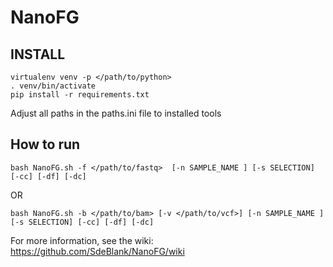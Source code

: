 # NanoFG

## INSTALL
```
virtualenv venv -p </path/to/python>
. venv/bin/activate
pip install -r requirements.txt
```
Adjust all paths in the paths.ini file to installed tools

## How to run
```
bash NanoFG.sh -f </path/to/fastq>  [-n SAMPLE_NAME ] [-s SELECTION] [-cc] [-df] [-dc]
```
OR
```
bash NanoFG.sh -b </path/to/bam> [-v </path/to/vcf>] [-n SAMPLE_NAME ] [-s SELECTION] [-cc] [-df] [-dc]
```
For more information, see the wiki:
https://github.com/SdeBlank/NanoFG/wiki
